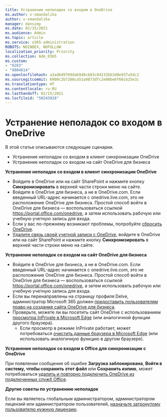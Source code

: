 ```yaml
---
title: Устранение неполадок со входом в OneDrive
ms.author: v-smandalika
author: v-smandalika
manager: dansimp
ms.date: 02/15/2021
ms.audience: Admin
ms.topic: article
ms.service: o365-administration
ROBOTS: NOINDEX, NOFOLLOW
localization_priority: Priority
ms.collection: Adm_O365
ms.custom:
- "8283"
- "9004614"
ms.openlocfilehash: a3ad6d9769dab948cb83c04232bb3d8e937a5dc2
ms.sourcegitcommit: 6900c2b7208ca51a9873dfc2e00be6f66cb25e3c
ms.translationtype: HT
ms.contentlocale: ru-RU
ms.lasthandoff: 02/15/2021
ms.locfileid: "50243928"
---
```

# <a name="troubleshoot-signing-in-to-onedrive"></a>Устранение неполадок со входом в OneDrive

В этой статье описываются следующие сценарии.

- Устранение неполадок со входом в клиент синхронизации OneDrive
- Устранение неполадок со входом на сайт OneDrive для бизнеса

**Устранение неполадок со входом в клиент синхронизации OneDrive**

- Войдите в OneDrive или на сайт SharePoint и нажмите кнопку **Синхронизировать** в верхней части строки меню на сайте.
- Войдите в OneDrive для бизнеса, а не в OneDrive.com. Если введенный URL-адрес начинается с onedrive.live.com, это не расположение OneDrive для бизнеса. Простой способ войти в OneDrive для бизнеса — воспользоваться ссылкой https://portal.office.com/onedrive, а затем использовать рабочую или учебную учетную запись для входа.
- Если у вас по-прежнему возникают проблемы, попробуйте [сбросить OneDrive](https://support.microsoft.com/office/reset-onedrive-34701e00-bf7b-42db-b960-84905399050c).
- [Удалите связь своей учетной записи с OneDrive](https://support.microsoft.com/office/how-to-remove-an-account-in-onedrive-72699268-9e64-45bd-b723-9a19f4512fd1), войдите в OneDrive или на сайт SharePoint и нажмите кнопку **Синхронизировать** в верхней части строки меню на сайте.

**Устранение неполадок со входом на сайт OneDrive для бизнеса**

- Войдите в OneDrive для бизнеса, а не в OneDrive.com. Если введенный URL-адрес начинается с onedrive.live.com, это не расположение OneDrive для бизнеса. Простой способ войти в OneDrive для бизнеса — воспользоваться ссылкой https://portal.office.com/onedrive, а затем использовать рабочую или учебную учетную запись для входа.
- Если вы перенаправлены на страницу профиля Delve, администратор Microsoft 365 должен [предоставить пользователям право на создание сайта OneDrive для бизнеса](https://support.microsoft.com/office/you-re-redirected-to-your-delve-profile-page-after-you-click-onedrive-on-the-microsoft-365-app-launcher-2af26640-9ddf-46c3-8912-6af30efcc7b0).
- Проверьте, можете ли вы посетить сайт OneDrive с использованием [просмотра InPrivate в Microsoft Edge](https://support.microsoft.com/microsoft-edge/browse-inprivate-in-microsoft-edge-e6f47704-340c-7d4f-b00d-d0cf35aa1fcc) (или аналогичной функции другого браузера).
    - Если просмотр в режиме InPrivate работает, может потребоваться [очистить данные браузера в Microsoft Edge](https://support.microsoft.com/microsoft-edge/view-and-delete-browser-history-in-microsoft-edge-00cf7943-a9e1-975a-a33d-ac10ce454ca4) (или использовать аналогичную функцию в другом браузере).

**Устранение неполадок со входом в Office для синхронизации с OneDrive**

При появлении сообщения об ошибке **Загрузка заблокирована**, **Войти в систему, чтобы сохранить этот файл** или **Сохранить копию**, может потребоваться [удалить и повторно подключить OneDrive из подключенных служб Office](https://support.microsoft.com/office/how-to-resolve-upload-blocked-sign-into-save-this-file-or-save-a-copy-error-messages-32c7340c-f5fb-4ca0-a829-65d8120f81f8).

**Другие советы по устранению неполадок**

Если вы являетесь глобальным администратором, администратором лицензий или администратором пользователей, [назначьте затронутому пользователю нужную лицензию](https://docs.microsoft.com/microsoft-365/admin/manage/assign-licenses-to-users).

